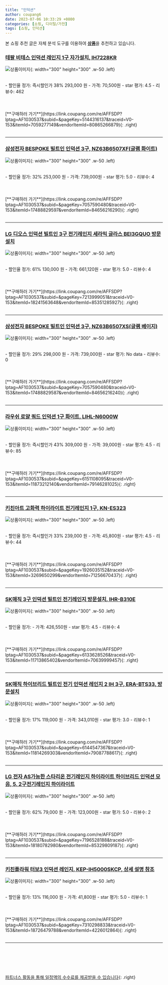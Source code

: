 ```yaml
---
title: "인덕션"
author: coupang6
date: 2023-07-06 10:33:29 +0800
categories: [쇼핑, 디이털/가전]
tags: [쇼핑, 인덕션]
---
```


본 쇼핑 추천 글은 자체 분석 도구를 이용하여 [**상품**](https://link.coupang.com/a/bao1ui)을 추천하고 있습니다.

### [테팔 비테스 인덕션 레인지 1구 자가설치, IH7228KR](https://link.coupang.com/re/AFFSDP?lptag=AF1030537&subid=&pageKey=5144316137&traceid=V0-153&itemId=7059277149&vendorItemId=80865266879)

![상품이미지](https://thumbnail6.coupangcdn.com/thumbnails/remote/230x230ex/image/vendor_inventory/9065/73aa8c92352021f9aa376d444dedf11a6db973f0e6dccb588d603f7dcca6.jpg){: width="300" height="300" .w-50 .left}


<br>
- 할인율 정가: 즉시할인가 38%  293,000   원
- 가격: 70,500원
- star 평가: 4.5
- 리뷰수: 462
<br>
<br>
<br>
<br>
[**구매하러 가기**](https://link.coupang.com/re/AFFSDP?lptag=AF1030537&subid=&pageKey=5144316137&traceid=V0-153&itemId=7059277149&vendorItemId=80865266879){: .right}
<br>
<br>

---

### [삼성전자 BESPOKE 빌트인 인덕션 3구, NZ63B6507XF(글램 화이트)](https://link.coupang.com/re/AFFSDP?lptag=AF1030537&subid=&pageKey=7057590480&traceid=V0-153&itemId=17488829597&vendorItemId=84656216290)

![상품이미지](https://thumbnail9.coupangcdn.com/thumbnails/remote/230x230ex/image/retail/images/2974177904083756-59bf41dd-8533-411c-a86d-d9cac01dfd50.jpg){: width="300" height="300" .w-50 .left}


<br>
- 할인율 정가: 32%  253,000   원
- 가격: 739,000원
- star 평가: 5.0
- 리뷰수: 4
<br>
<br>
<br>
<br>
[**구매하러 가기**](https://link.coupang.com/re/AFFSDP?lptag=AF1030537&subid=&pageKey=7057590480&traceid=V0-153&itemId=17488829597&vendorItemId=84656216290){: .right}
<br>
<br>

---

### [LG 디오스 인덕션 빌트인 3구 전기레인지 세라믹 글라스 BEI3GQUO 방문설치](https://link.coupang.com/re/AFFSDP?lptag=AF1030537&subid=&pageKey=7213999051&traceid=V0-153&itemId=18241563648&vendorItemId=85351285927)

![상품이미지](https://thumbnail9.coupangcdn.com/thumbnails/remote/230x230ex/image/retail/images/5051355912233632-978eccc6-a414-45c4-bd42-071021ddc674.jpg){: width="300" height="300" .w-50 .left}


<br>
- 할인율 정가: 61%  130,000   원
- 가격: 661,120원
- star 평가: 5.0
- 리뷰수: 4
<br>
<br>
<br>
<br>
[**구매하러 가기**](https://link.coupang.com/re/AFFSDP?lptag=AF1030537&subid=&pageKey=7213999051&traceid=V0-153&itemId=18241563648&vendorItemId=85351285927){: .right}
<br>
<br>

---

### [삼성전자 BESPOKE 빌트인 인덕션 3구, NZ63B6507XS(글램 베이지)](https://link.coupang.com/re/AFFSDP?lptag=AF1030537&subid=&pageKey=7057590480&traceid=V0-153&itemId=17488829587&vendorItemId=84656216240)

![상품이미지](https://thumbnail8.coupangcdn.com/thumbnails/remote/230x230ex/image/retail/images/2023/01/11/14/1/47308acf-35d0-4f30-9ccd-899f28ee6051.jpg){: width="300" height="300" .w-50 .left}


<br>
- 할인율 정가: 29%  298,000   원
- 가격: 739,000원
- star 평가: No data
- 리뷰수: 0
<br>
<br>
<br>
<br>
[**구매하러 가기**](https://link.coupang.com/re/AFFSDP?lptag=AF1030537&subid=&pageKey=7057590480&traceid=V0-153&itemId=17488829587&vendorItemId=84656216240){: .right}
<br>
<br>

---

### [라우쉬 로얄 쿼드 인덕션 1구 화이트, LIHL-N6000W](https://link.coupang.com/re/AFFSDP?lptag=AF1030537&subid=&pageKey=6151108095&traceid=V0-153&itemId=11873212140&vendorItemId=79146281025)

![상품이미지](https://thumbnail9.coupangcdn.com/thumbnails/remote/230x230ex/image/rs_quotation_api/ae8pcuxz/998f3ba3bd0b4bea880010dd20dc6f67.jpg){: width="300" height="300" .w-50 .left}


<br>
- 할인율 정가: 즉시할인가 43%  309,000   원
- 가격: 39,000원
- star 평가: 4.5
- 리뷰수: 85
<br>
<br>
<br>
<br>
[**구매하러 가기**](https://link.coupang.com/re/AFFSDP?lptag=AF1030537&subid=&pageKey=6151108095&traceid=V0-153&itemId=11873212140&vendorItemId=79146281025){: .right}
<br>
<br>

---

### [키친아트 고화력 하이라이트 전기레인지 1구, KN-ES323](https://link.coupang.com/re/AFFSDP?lptag=AF1030537&subid=&pageKey=1926035152&traceid=V0-153&itemId=3269650299&vendorItemId=71256670437)

![상품이미지](https://thumbnail9.coupangcdn.com/thumbnails/remote/230x230ex/image/retail/images/2770978782929704-ff8adaff-3860-4d10-90ae-2637ea16848f.jpg){: width="300" height="300" .w-50 .left}


<br>
- 할인율 정가: 즉시할인가 33%  239,000   원
- 가격: 45,800원
- star 평가: 4.5
- 리뷰수: 44
<br>
<br>
<br>
<br>
[**구매하러 가기**](https://link.coupang.com/re/AFFSDP?lptag=AF1030537&subid=&pageKey=1926035152&traceid=V0-153&itemId=3269650299&vendorItemId=71256670437){: .right}
<br>
<br>

---

### [SK매직 3구 인덕션 빌트인 전기레인지 방문설치, IHR-B310E](https://link.coupang.com/re/AFFSDP?lptag=AF1030537&subid=&pageKey=6133628526&traceid=V0-153&itemId=11713865402&vendorItemId=70639999457)

![상품이미지](https://thumbnail10.coupangcdn.com/thumbnails/remote/230x230ex/image/retail/images/5032249115811814-ddf6dc4b-b8c9-457e-ab31-895c77b6b704.jpg){: width="300" height="300" .w-50 .left}


<br>
- 할인율 정가: 
- 가격: 426,550원
- star 평가: 4.5
- 리뷰수: 4
<br>
<br>
<br>
<br>
[**구매하러 가기**](https://link.coupang.com/re/AFFSDP?lptag=AF1030537&subid=&pageKey=6133628526&traceid=V0-153&itemId=11713865402&vendorItemId=70639999457){: .right}
<br>
<br>

---

### [SK매직 하이브리드 빌트인 전기 인덕션 레인지 2 IH 3구, ERA-BTS33, 방문설치](https://link.coupang.com/re/AFFSDP?lptag=AF1030537&subid=&pageKey=6144547367&traceid=V0-153&itemId=11814269303&vendorItemId=79087788617)

![상품이미지](https://thumbnail7.coupangcdn.com/thumbnails/remote/230x230ex/image/retail/images/2021/10/26/10/6/2a0e1d24-c538-4e6f-90f9-94490971b22d.jpg){: width="300" height="300" .w-50 .left}


<br>
- 할인율 정가: 17%  119,000   원
- 가격: 343,010원
- star 평가: 3.0
- 리뷰수: 1
<br>
<br>
<br>
<br>
[**구매하러 가기**](https://link.coupang.com/re/AFFSDP?lptag=AF1030537&subid=&pageKey=6144547367&traceid=V0-153&itemId=11814269303&vendorItemId=79087788617){: .right}
<br>
<br>

---

### [LG 전자 AS가능한 스타리온 전기레인지 하이라이트 하이브리드 인덕션 모음, 5. 2구전기레인지 하이라이트](https://link.coupang.com/re/AFFSDP?lptag=AF1030537&subid=&pageKey=7196528188&traceid=V0-153&itemId=18180782980&vendorItemId=85329809187)

![상품이미지](https://thumbnail10.coupangcdn.com/thumbnails/remote/230x230ex/image/vendor_inventory/05fc/4e3c1cad9754e5e6c463cf2925f4740e2f9f6ea3a0a3edcc9ceb9205b59f.jpg){: width="300" height="300" .w-50 .left}


<br>
- 할인율 정가: 62%  79,000   원
- 가격: 123,000원
- star 평가: 5.0
- 리뷰수: 2
<br>
<br>
<br>
<br>
[**구매하러 가기**](https://link.coupang.com/re/AFFSDP?lptag=AF1030537&subid=&pageKey=7196528188&traceid=V0-153&itemId=18180782980&vendorItemId=85329809187){: .right}
<br>
<br>

---

### [키친플라워 터보3 인덕션 레인지, KEP-IH5000SKCP, 상세 설명 참조](https://link.coupang.com/re/AFFSDP?lptag=AF1030537&subid=&pageKey=7310298833&traceid=V0-153&itemId=18726479788&vendorItemId=4226012864)

![상품이미지](https://thumbnail8.coupangcdn.com/thumbnails/remote/230x230ex/image/retail/images/7272525373372642-3960e508-3c42-4508-9441-b3ed03054f64.jpg){: width="300" height="300" .w-50 .left}


<br>
- 할인율 정가: 13%  116,000   원
- 가격: 41,800원
- star 평가: 5.0
- 리뷰수: 1
<br>
<br>
<br>
<br>
[**구매하러 가기**](https://link.coupang.com/re/AFFSDP?lptag=AF1030537&subid=&pageKey=7310298833&traceid=V0-153&itemId=18726479788&vendorItemId=4226012864){: .right}
<br>
<br>

---
<br><br><br><br><br> [파트너스 활동을 통해 일정액의 수수료를 제공받을 수 있습니다](https://link.coupang.com/a/bao1ui){: .right}